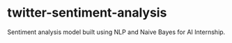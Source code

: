 # twitter-sentiment-analysis
Sentiment analysis model built using NLP and Naive Bayes for AI Internship.
